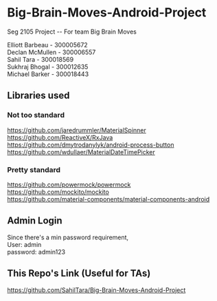 # Big-Brain-Moves-Android-Project
Seg 2105 Project -- For team Big Brain Moves  

Elliott Barbeau - 300005672  
Declan McMullen - 300006557  
Sahil Tara - 300018569  
Sukhraj Bhogal - 300012635  
Michael Barker - 300018443  

## Libraries used

### Not too standard
https://github.com/jaredrummler/MaterialSpinner  
https://github.com/ReactiveX/RxJava  
https://github.com/dmytrodanylyk/android-process-button  
https://github.com/wdullaer/MaterialDateTimePicker  

### Pretty standard  
https://github.com/powermock/powermock  
https://github.com/mockito/mockito  
https://github.com/material-components/material-components-android  

## Admin Login  
Since there's a min password requirement,  
User: admin  
password: admin123  

## This Repo's Link (Useful for TAs)  
https://github.com/SahilTara/Big-Brain-Moves-Android-Project
